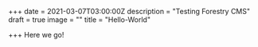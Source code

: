+++
date = 2021-03-07T03:00:00Z
description = "Testing Forestry CMS"
draft = true
image = ""
title = "Hello-World"

+++
Here we go!